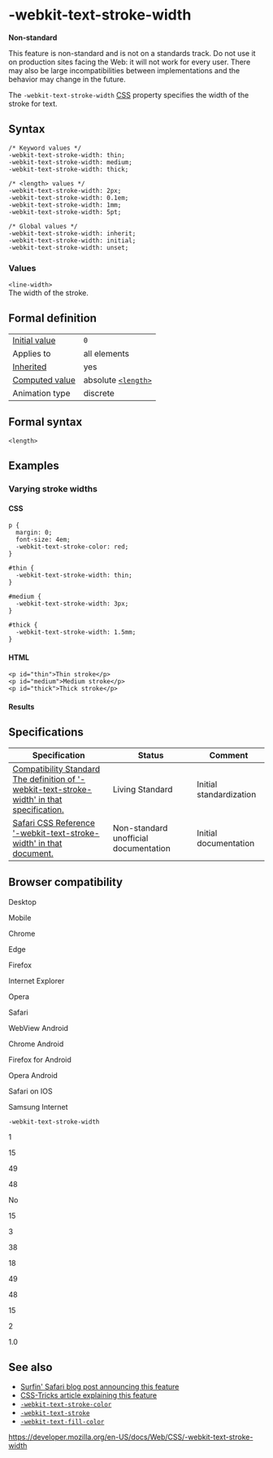 # -webkit-text-stroke-width

**Non-standard**

This feature is non-standard and is not on a standards track. Do not use it on production sites facing the Web: it will not work for every user. There may also be large incompatibilities between implementations and the behavior may change in the future.

The `-webkit-text-stroke-width` [CSS](https://developer.mozilla.org/en-US/docs/Web/CSS) property specifies the width of the stroke for text.

## Syntax

    /* Keyword values */
    -webkit-text-stroke-width: thin;
    -webkit-text-stroke-width: medium;
    -webkit-text-stroke-width: thick;

    /* <length> values */
    -webkit-text-stroke-width: 2px;
    -webkit-text-stroke-width: 0.1em;
    -webkit-text-stroke-width: 1mm;
    -webkit-text-stroke-width: 5pt;

    /* Global values */
    -webkit-text-stroke-width: inherit;
    -webkit-text-stroke-width: initial;
    -webkit-text-stroke-width: unset;

### Values

`<line-width>`  
The width of the stroke.

## Formal definition

<table><tbody><tr class="odd"><td><a href="initial_value">Initial value</a></td><td><code>0</code></td></tr><tr class="even"><td>Applies to</td><td>all elements</td></tr><tr class="odd"><td><a href="inheritance">Inherited</a></td><td>yes</td></tr><tr class="even"><td><a href="computed_value">Computed value</a></td><td>absolute <a href="length"><code>&lt;length&gt;</code></a></td></tr><tr class="odd"><td>Animation type</td><td>discrete</td></tr></tbody></table>

## Formal syntax

    <length>

## Examples

### Varying stroke widths

#### CSS

    p {
      margin: 0;
      font-size: 4em;
      -webkit-text-stroke-color: red;
    }

    #thin {
      -webkit-text-stroke-width: thin;
    }

    #medium {
      -webkit-text-stroke-width: 3px;
    }

    #thick {
      -webkit-text-stroke-width: 1.5mm;
    }

#### HTML

    <p id="thin">Thin stroke</p>
    <p id="medium">Medium stroke</p>
    <p id="thick">Thick stroke</p>

#### Results

## Specifications

<table><thead><tr class="header"><th>Specification</th><th>Status</th><th>Comment</th></tr></thead><tbody><tr class="odd"><td><a href="https://compat.spec.whatwg.org/#the-webkit-text-stroke-width">Compatibility Standard<br />
<span class="small">The definition of '-webkit-text-stroke-width' in that specification.</span></a></td><td><span class="spec-living">Living Standard</span></td><td>Initial standardization</td></tr><tr class="even"><td><a href="https://developer.apple.com/library/safari/documentation/AppleApplications/Reference/SafariCSSRef/Articles/StandardCSSProperties.html#//apple_ref/doc/uid/TP30001266--webkit-text-stroke-width">Safari CSS Reference<br />
<span class="small">'-webkit-text-stroke-width' in that document.</span></a></td><td>Non-standard unofficial documentation</td><td>Initial documentation</td></tr></tbody></table>

## Browser compatibility

Desktop

Mobile

Chrome

Edge

Firefox

Internet Explorer

Opera

Safari

WebView Android

Chrome Android

Firefox for Android

Opera Android

Safari on IOS

Samsung Internet

`-webkit-text-stroke-width`

1

15

49

48

No

15

3

38

18

49

48

15

2

1.0

## See also

- [Surfin' Safari blog post announcing this feature](https://www.webkit.org/blog/85/introducing-text-stroke/)
- [CSS-Tricks article explaining this feature](https://css-tricks.com/adding-stroke-to-web-text/)
- [`-webkit-text-stroke-color`](-webkit-text-stroke-color)
- [`-webkit-text-stroke`](-webkit-text-stroke)
- [`-webkit-text-fill-color`](-webkit-text-fill-color)

<a href="https://developer.mozilla.org/en-US/docs/Web/CSS/-webkit-text-stroke-width" class="_attribution-link">https://developer.mozilla.org/en-US/docs/Web/CSS/-webkit-text-stroke-width</a>
